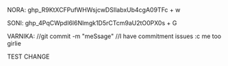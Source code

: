 NORA:
ghp_R9KtXCFPufWHWsjcwDSIlabxUb4cgA09TFc + w

SONI:
ghp_4PqCWpdI6l6Nlmgk1D5rCTcm9aU2tO0PX0s + G

VARNIKA:
//git commit -m "meSsage"
//I have commitment issues :c
me too girlie

TEST CHANGE